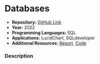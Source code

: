 # Databases

- **Repository:** [GitHub Link](https://github.com/SamuelAkintomide/)
- **Year:** 2022
- **Programming Languages:** SQL
- **Applications:** LucidChart, SQLdeveloper
- **Additional Resources:** [Report](), [Code]()
  
### Description
